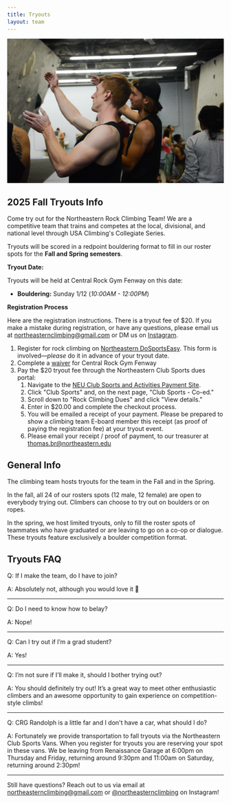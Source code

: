 ```yaml
---
title: Tryouts
layout: team
---
```

![Two climbers discuss beta](/images/beta.jpg)

## 2025 Fall Tryouts Info

Come try out for the Northeastern Rock Climbing Team!
We are a competitive team that trains and competes at the local, divisional, and national level through USA Climbing's Collegiate Series.

Tryouts will be scored in a redpoint bouldering format to fill in our roster spots for the **Fall and Spring semesters**. 

**Tryout Date:**       

Tryouts will be held at Central Rock Gym Fenway on this date:
* **Bouldering:** Sunday 1/12 (_10:00AM - 12:00PM_) 

**Registration Process**

Here are the registration instructions. There is a tryout fee of $20. If you make a mistake during registration, or have any questions, please email us at northeasternclimbing@gmail.com or DM us on [Instagram](https://www.instagram.com/northeasternclimbing/?utm_source=ig_web_button_share_sheet).

1. Register for rock climbing on [Northeastern DoSportsEasy](https://neu.dserec.com/online/clubsports_widget/club/27/registration).
   This form is involved—_please_ do it in advance of your tryout date.
2. Complete a [waiver](https://centralrockgym.com/fenway/gyms-waiver/) for Central Rock Gym Fenway 
3. Pay the $20 tryout fee through the Northeastern Club Sports dues portal:
   1. Navigate to the [NEU Club Sports and Activities Payment Site](https://commerce.cashnet.com/SFCSA).
   2. Click "Club Sports" and, on the next page, "Club Sports - Co-ed."
   3. Scroll down to "Rock Climbing Dues" and click "View details."
   4. Enter in $20.00 and complete the checkout process.
   5. You will be emailed a receipt of your payment. Please be prepared to show a climbing team E-board member this receipt (as proof of paying the registration fee) at your tryout event.
   6. Please email your receipt / proof of payment, to our treasurer at thomas.br@northeastern.edu

## General Info

The climbing team hosts tryouts for the team in the Fall and in the
Spring.

In the fall, all 24 of our rosters spots (12 male, 12 female)
are open to everybody trying out. Climbers can choose to try out on
boulders or on ropes.

In the spring, we host limited tryouts, only to fill the roster spots
of teammates who have graduated or are leaving to go on a co-op or dialogue. 
These tryouts feature exclusively a boulder competition format.

## Tryouts FAQ

Q: If I make the team, do I have to join?

A: Absolutely not, although you would love it 🙂

---

Q: Do I need to know how to belay?

A: Nope!

---

Q: Can I try out if I’m a grad student?

A: Yes!

---

Q: I’m not sure if I’ll make it, should I bother trying out?

A: You should definitely try out! It’s a great way to meet other enthusiastic climbers and an awesome opportunity to gain experience on competition-style climbs!

---

Q: CRG Randolph is a little far and I don't have a car, what should I do?

A: Fortunately we provide transportation to fall tryouts via the Northeastern Club Sports Vans. When you register for tryouts you are reserving your spot in these vans. We be leaving from Renaissance Garage at 6:00pm on Thursday and Friday, returning around 9:30pm and 11:00am on Saturday, returning around 2:30pm!

---

Still have questions? Reach out to us via email at northeasternclimbing@gmail.com or [@northeasternclimbing](https://www.instagram.com/northeasternclimbing/) on Instagram!
